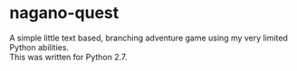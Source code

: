 # nagano-quest
A simple little text based, branching adventure game using my very limited Python abilities. <br>
This was written for Python 2.7.
